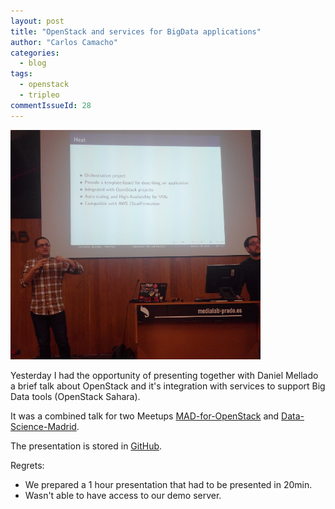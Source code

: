 ```yaml
---
layout: post
title: "OpenStack and services for BigData applications"
author: "Carlos Camacho"
categories:
  - blog
tags:
  - openstack
  - tripleo
commentIssueId: 28
---
```


![](/static/meetup_openstack.png)

Yesterday I had the opportunity of presenting together with Daniel Mellado 
a brief talk about OpenStack and it's integration with services to support
Big Data tools (OpenStack Sahara).

It was a combined talk for two Meetups
[MAD-for-OpenStack](https://www.meetup.com/es-ES/MAD-for-OpenStack/events/237131857/)
and
[Data-Science-Madrid](https://www.meetup.com/es-ES/Data-Science-Madrid/events/236991190/).

The presentation is stored in
[GitHub](https://github.com/ccamacho/openstack-presentations/tree/master/2017-01-25-meetup-openstack101-bigdata).

Regrets:

* We prepared a 1 hour presentation that had to be presented in 20min.
* Wasn't able to have access to our demo server. 

